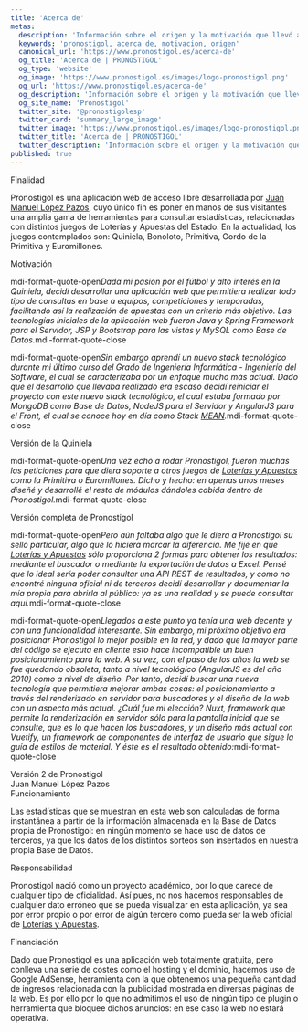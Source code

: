 ```yaml
---
title: 'Acerca de'
metas: 
  description: 'Información sobre el origen y la motivación que llevó a Juan Manuel López Pazos a desarrollar Pronostigol.'
  keywords: 'pronostigol, acerca de, motivacion, origen'
  canonical_url: 'https://www.pronostigol.es/acerca-de'
  og_title: 'Acerca de | PRONOSTIGOL'
  og_type: 'website'
  og_image: 'https://www.pronostigol.es/images/logo-pronostigol.png'
  og_url: 'https://www.pronostigol.es/acerca-de'
  og_description: 'Información sobre el origen y la motivación que llevó a Juan Manuel López Pazos a desarrollar Pronostigol.'
  og_site_name: 'Pronostigol'
  twitter_site: '@pronostigolesp'
  twitter_card: 'summary_large_image'
  twitter_image: 'https://www.pronostigol.es/images/logo-pronostigol.png'
  twitter_title: 'Acerca de | PRONOSTIGOL'
  twitter_description: 'Información sobre el origen y la motivación que llevó a Juan Manuel López Pazos a desarrollar Pronostigol.'
published: true
---
```


<v-card elevation="2" :class="{ 'my-5': true }">
  <v-card-title id="purpose" :class="{ 'black--text': true }">
    <div class="text-h4">Finalidad</div>
  </v-card-title>
  <v-card-text>
    <p class="text-justify">
      Pronostigol es una aplicación web de acceso libre desarrollada por <a href="http://www.juanmanuellopezpazos.es" title="Web personal de Juan Manuel López Pazos" target="_blank" rel="nofollow">Juan Manuel López Pazos</a>, cuyo único fin es poner en manos de sus visitantes una amplia gama de herramientas para consultar estadísticas, relacionadas con distintos juegos de Loterías y Apuestas del Estado. En la actualidad, los juegos contemplados son: <nuxt-link to="/quiniela" class="blue--text">Quiniela</nuxt-link>, <nuxt-link to="/bonoloto" class="black--text">Bonoloto</nuxt-link>, <nuxt-link to="/primitiva" class="green--text text--darken-2">Primitiva</nuxt-link>, <nuxt-link to="/gordo" class="red--text text--darken-2">Gordo de la Primitiva</nuxt-link> y <nuxt-link to="/euromillones" class="purple--text text--darken-4">Euromillones</nuxt-link>.
    </p>
  </v-card-text>
  <v-card-title id="motivation" :class="{ 'black--text': true }">
    <div class="text-h4">Motivación</div>
  </v-card-title>
  <v-card-text>
    <p class="text-justify">
      <v-icon>mdi-format-quote-open</v-icon><cite>Dada mi pasión por el fútbol y alto interés en la Quiniela, decidí desarrollar una aplicación web que permitiera realizar todo tipo de consultas en base a equipos, competiciones y temporadas, facilitando así la realización de apuestas con un criterio más objetivo. Las tecnologías iniciales de la aplicación web fueron Java y Spring Framework para el Servidor, JSP y Bootstrap para las vistas y MySQL como Base de Datos.</cite><v-icon>mdi-format-quote-close</v-icon>
    </p>
    <v-card :class="{ 'pa-3 my-7': true }">
      <v-img
        src="/images/pronostigol-versionInicial.png"
      ></v-img>
    </v-card>
    <p class="text-justify">
      <v-icon>mdi-format-quote-open</v-icon><cite>Sin embargo aprendí un nuevo stack tecnológico durante mi último curso del Grado de Ingeniería Informática - Ingeniería del Software, el cual se caracterizaba por un enfoque mucho más actual. Dado que el desarrollo que llevaba realizado era escaso decidí reiniciar el proyecto con este nuevo stack tecnológico, el cual estaba formado por MongoDB como Base de Datos, NodeJS para el Servidor y AngularJS para el Front, el cual se conoce hoy en día como Stack <a href="http://mean.io" title="Web oficial del Stack MEAN" target="_blank" rel="nofollow">MEAN</a>.</cite><v-icon>mdi-format-quote-close</v-icon>
    </p>
    <v-card :class="{ 'my-7 white--text': true }" color="primary">
      <v-img
        src="/images/pronostigol-versionQuiniela.png"
      ></v-img>
      <v-card-title>
        Versión de la Quiniela
      </v-card-title>
    </v-card>
    <p class="text-justify">
      <v-icon>mdi-format-quote-open</v-icon><cite>Una vez echó a rodar Pronostigol, fueron muchas las peticiones para que diera soporte a otros juegos de <a href="https://www.loteriasyapuestas.es" title="Web oficial de Loterías y Apuestas del Estado" target="_blank" rel="nofollow">Loterías y Apuestas</a> como la <nuxt-link to="/primitiva" class="green--text text--darken-2">Primitiva</nuxt-link> o <nuxt-link to="/euromillones" class="purple--text text--darken-4">Euromillones</nuxt-link>. Dicho y hecho: en apenas unos meses diseñé y desarrollé el resto de módulos dándoles cabida dentro de Pronostigol.</cite><v-icon>mdi-format-quote-close</v-icon>
    </p>
    <v-card :class="{ 'my-7 white--text': true }" color="primary">
      <v-img
        src="/images/pronostigol-versionCompleta.png"
      ></v-img>
      <v-card-title>
        Versión completa de Pronostigol
      </v-card-title>
    </v-card>
    <p class="text-justify">
      <v-icon>mdi-format-quote-open</v-icon><cite>Pero aún faltaba algo que le diera a Pronostigol su sello particular, algo que lo hiciera marcar la diferencia. Me fijé en que <a href="https://www.loteriasyapuestas.es" title="Web oficial de Loterías y Apuestas del Estado" target="_blank">Loterías y Apuestas</a> sólo proporciona 2 formas para obtener los resultados: mediante el buscador o mediante la exportación de datos a Excel. Pensé que lo ideal sería poder consultar una API REST de resultados, y como no encontré ninguna oficial ni de terceros decidí desarrollar y documentar la mía propia para abrirla al público: ya es una realidad y se puede consultar <nuxt-link to="/docs">aquí</nuxt-link>.</cite><v-icon>mdi-format-quote-close</v-icon>
    </p>
    <p class="text-justify">
      <v-icon>mdi-format-quote-open</v-icon><cite>Llegados a este punto ya tenía una web decente y con una funcionalidad interesante. Sin embargo, mi próximo objetivo era posicionar Pronostigol lo mejor posible en la red, y dado que la mayor parte del código se ejecuta en cliente esto hace incompatible un buen posicionamiento para la web. A su vez, con el paso de los años la web se fue quedando obsoleta, tanto a nivel tecnológico (AngularJS es del año 2010) como a nivel de diseño. Por tanto, decidí buscar una nueva tecnología que permitiera mejorar ambas cosas: el posicionamiento a través del renderizado en servidor para buscadores y el diseño de la web con un aspecto más actual. ¿Cuál fue mi elección? Nuxt, framework que permite la renderización en servidor sólo para la pantalla inicial que se consulte, que es lo que hacen los buscadores, y un diseño más actual con Vuetify, un framework de componentes de interfaz de usuario que sigue la guía de estilos de material. Y éste es el resultado obtenido:</cite><v-icon>mdi-format-quote-close</v-icon>
    </p>
    <v-card :class="{ 'my-7 white--text': true }" color="primary">
      <v-img
        src="/images/pronostigol-version2.png"
      ></v-img>
      <v-card-title>
        Versión 2 de Pronostigol
      </v-card-title>
    </v-card>
    <div class="text-right font-italic">Juan Manuel López Pazos</div>
  </v-card-text>
  <v-card-title id="behaviour" :class="{ 'black--text': true }">
    <div class="text-h4">Funcionamiento</div>
  </v-card-title>
  <v-card-text>
    <p class="text-justify">
      Las estadísticas que se muestran en esta web son calculadas de forma instantánea a partir de la información almacenada en la Base de Datos propia de Pronostigol: en ningún momento se hace uso de datos de terceros, ya que los datos de los distintos sorteos son insertados en nuestra propia Base de Datos.
    </p>
  </v-card-text>
  <v-card-title id="responsibility" :class="{ 'black--text': true }">
    <div class="text-h4">Responsabilidad</div>
  </v-card-title>
  <v-card-text>
    <p class="text-justify">
      Pronostigol nació como un proyecto académico, por lo que carece de cualquier tipo de oficialidad. Así pues, no nos hacemos responsables de cualquier dato erróneo que se pueda visualizar en esta aplicación, ya sea por error propio o por error de algún tercero como pueda ser la web oficial de <a href="https://www.loteriasyapuestas.es" title="Web oficial de Loterías y Apuestas del Estado" target="_blank">Loterías y Apuestas</a>.
    </p>
  </v-card-text>
  <v-card-title id="financing" :class="{ 'black--text': true }">
    <div class="text-h4">Financiación</div>
  </v-card-title>
  <v-card-text>
    <p class="text-justify">
      Dado que Pronostigol es una aplicación web totalmente gratuita, pero conlleva una serie de costes como el hosting y el dominio, hacemos uso de Google AdSense, herramienta con la que obtenemos una pequeña cantidad de ingresos relacionada con la publicidad mostrada en diversas páginas de la web. Es por ello por lo que no admitimos el uso de ningún tipo de plugin o herramienta que bloquee dichos anuncios: en ese caso la web no estará operativa.
    </p>
  </v-card-text>
</v-card>
